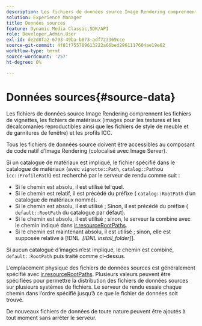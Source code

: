 ```yaml
---
description: Les fichiers de données source Image Rendering comprennent les fichiers de vignettes, les fichiers de matériaux (images pour les textures et les décalcomanies reproductibles ainsi que les fichiers de style de meuble et de garnitures de fenêtre) et les profils ICC.
solution: Experience Manager
title: Données sources
feature: Dynamic Media Classic,SDK/API
role: Developer,Admin,User
exl-id: de2d8fa2-6793-49ba-b873-adf723369cce
source-git-commit: 4f81f755789613222a66bed2961117604ae19e62
workflow-type: tm+mt
source-wordcount: '257'
ht-degree: 0%

---
```


# Données sources{#source-data}

Les fichiers de données source Image Rendering comprennent les fichiers de vignettes, les fichiers de matériaux (images pour les textures et les décalcomanies reproductibles ainsi que les fichiers de style de meuble et de garnitures de fenêtre) et les profils ICC.

Tous les fichiers de données source doivent être accessibles au composant de code natif d’Image Rendering (colocalisé avec Image Server).

Si un catalogue de matériaux est impliqué, le fichier spécifié dans le catalogue de matériaux (avec `vignette::Path`, `catalog::Path`ou `icc::ProfilePath`) est recherché par le serveur de rendu comme suit :

* Si le chemin est absolu, il est utilisé tel quel.
* Si le chemin est relatif, il est précédé du préfixe ( `catalog::RootPath` d’un catalogue de matériaux nommé).
* Si le chemin est absolu, il est utilisé ; Sinon, il est précédé du préfixe ( `default::RootPath` du catalogue par défaut).
* Si le chemin est absolu, il est utilisé ; sinon, le serveur la combine avec le chemin indiqué dans [ir.resourceRootPaths](../../../../../../ir-api/server-admin/image-rendering-api-ref/c-ir-server-administration/c-ir-configuration-settings-reference/c-ir-resource-root-folders.md#concept-39a34d2239934079bb396e1bf568a9c2).
* Si le chemin est maintenant absolu, il est utilisé ; sinon, elle est supposée relative à [!DNL &#x200B; *[!DNL install_folder]*].

Si aucun catalogue d’images n’est impliqué, le chemin est combiné, `default::RootPath` puis traité comme ci-dessus.

L’emplacement physique des fichiers de données sources est généralement spécifié avec [ir.resourceRootPaths](../../../../../../ir-api/server-admin/image-rendering-api-ref/c-ir-server-administration/c-ir-configuration-settings-reference/c-ir-resource-root-folders.md#concept-39a34d2239934079bb396e1bf568a9c2). Plusieurs valeurs peuvent être spécifiées pour permettre la distribution des fichiers de données sources sur plusieurs systèmes de fichiers. Le serveur de rendu essaie chaque chemin dans l’ordre spécifié jusqu’à ce que le fichier de données soit trouvé.

De nouveaux fichiers de données de toute nature peuvent être ajoutés à tout moment sans arrêter le serveur.
